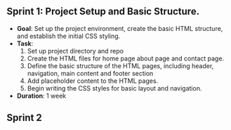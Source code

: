 ## Sprint 1: Project Setup and Basic Structure.
-  **Goal**: Set up the project environment, create the basic HTML structure, and establish the initial CSS styling.
- **Task**: 
	1. Set up project directory and repo
	2. Create the HTML files for home page about page and contact page.
	3. Define the basic structure of the HTML pages, including header, navigation, main content and footer section
	4. Add placeholder content to the HTML pages.
	5. Begin writing the CSS styles for basic layout and navigation.
- **Duration**: 1 week

## Sprint 2